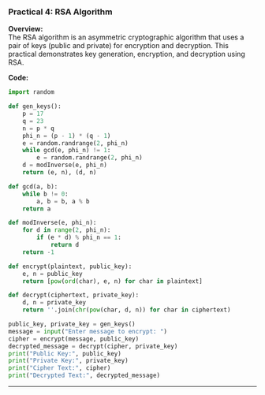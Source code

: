 ### **Practical 4: RSA Algorithm**
**Overview:**  
The RSA algorithm is an asymmetric cryptographic algorithm that uses a pair of keys (public and private) for encryption and decryption. This practical demonstrates key generation, encryption, and decryption using RSA.

**Code:**
```python
import random

def gen_keys():
    p = 17
    q = 23
    n = p * q
    phi_n = (p - 1) * (q - 1)
    e = random.randrange(2, phi_n)
    while gcd(e, phi_n) != 1:
        e = random.randrange(2, phi_n)
    d = modInverse(e, phi_n)
    return (e, n), (d, n)

def gcd(a, b):
    while b != 0:
        a, b = b, a % b
    return a

def modInverse(e, phi_n):
    for d in range(2, phi_n):
        if (e * d) % phi_n == 1:
            return d
    return -1

def encrypt(plaintext, public_key):
    e, n = public_key
    return [pow(ord(char), e, n) for char in plaintext]

def decrypt(ciphertext, private_key):
    d, n = private_key
    return ''.join(chr(pow(char, d, n)) for char in ciphertext)

public_key, private_key = gen_keys()
message = input("Enter message to encrypt: ")
cipher = encrypt(message, public_key)
decrypted_message = decrypt(cipher, private_key)
print("Public Key:", public_key)
print("Private Key:", private_key)
print("Cipher Text:", cipher)
print("Decrypted Text:", decrypted_message)
```

---
